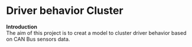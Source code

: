 # Driver behavior Cluster
**Introduction**
<br/>The aim of this project is to creat a model to cluster driver behavior based on CAN Bus sensors data.
<br/>

